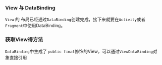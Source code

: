 ### View 与 DataBinding
`View` 的 布局已经通过`DataBinding`创建完成，接下来就要在`Activity`或者`Fragment`中使用DataBinding。

### 获取View得方法
`DataBinding`中生成了 `public final`修饰的View，可以通过`ViewDataBinding`对象直接引用